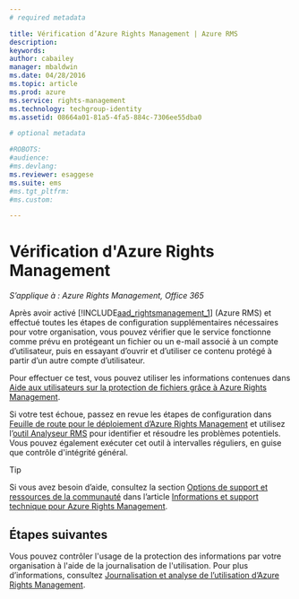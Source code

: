 ```yaml
---
# required metadata

title: Vérification d’Azure Rights Management | Azure RMS
description:
keywords:
author: cabailey
manager: mbaldwin
ms.date: 04/28/2016
ms.topic: article
ms.prod: azure
ms.service: rights-management
ms.technology: techgroup-identity
ms.assetid: 08664a01-81a5-4fa5-884c-7306ee55dba0

# optional metadata

#ROBOTS:
#audience:
#ms.devlang:
ms.reviewer: esaggese
ms.suite: ems
#ms.tgt_pltfrm:
#ms.custom:

---
```


# Vérification d'Azure Rights Management

*S’applique à : Azure Rights Management, Office 365*

Après avoir activé [!INCLUDE[aad_rightsmanagement_1](../includes/aad_rightsmanagement_1_md.md)] (Azure RMS) et effectué toutes les étapes de configuration supplémentaires nécessaires pour votre organisation, vous pouvez vérifier que le service fonctionne comme prévu en protégeant un fichier ou un e-mail associé à un compte d’utilisateur, puis en essayant d’ouvrir et d’utiliser ce contenu protégé à partir d’un autre compte d’utilisateur.

Pour effectuer ce test, vous pouvez utiliser les informations contenues dans [Aide aux utilisateurs sur la protection de fichiers grâce à Azure Rights Management](help-users.md).

Si votre test échoue, passez en revue les étapes de configuration dans [Feuille de route pour le déploiement d’Azure Rights Management](../plan-design/deployment-roadmap.md) et utilisez l’[outil Analyseur RMS](http://www.microsoft.com/en-us/download/details.aspx?id=46437) pour identifier et résoudre les problèmes potentiels. Vous pouvez également exécuter cet outil à intervalles réguliers, en guise que contrôle d'intégrité général.

> [!TIP]
> Si vous avez besoin d’aide, consultez la section [Options de support et ressources de la communauté](../get-started/information-support.md##support-options-and-community-resources) dans l’article [Informations et support technique pour Azure Rights Management](../get-started/information-support.md).

## Étapes suivantes

Vous pouvez contrôler l'usage de la protection des informations par votre organisation à l'aide de la journalisation de l'utilisation. Pour plus d’informations, consultez [Journalisation et analyse de l’utilisation d’Azure Rights Management](log-analyze-usage.md).





<!--HONumber=Apr16_HO4-->


